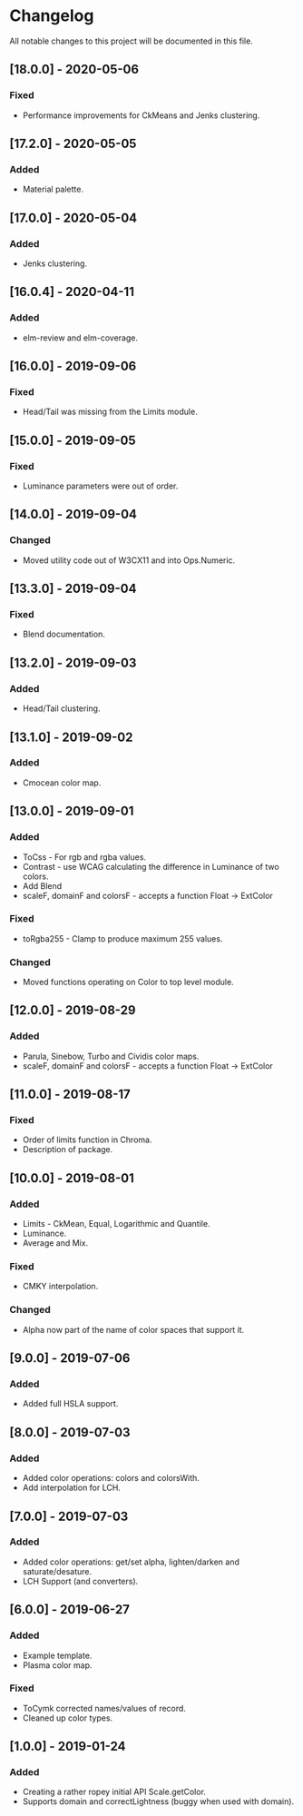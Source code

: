 # Changelog
All notable changes to this project will be documented in this file.

## [18.0.0] - 2020-05-06
### Fixed
- Performance improvements for CkMeans and Jenks clustering.

## [17.2.0] - 2020-05-05
### Added
- Material palette. 

## [17.0.0] - 2020-05-04
### Added
- Jenks clustering. 

## [16.0.4] - 2020-04-11
### Added
- elm-review and elm-coverage. 

## [16.0.0] - 2019-09-06
### Fixed
- Head/Tail was missing from the Limits module. 

## [15.0.0] - 2019-09-05
### Fixed
- Luminance parameters were out of order. 

## [14.0.0] - 2019-09-04
### Changed
- Moved utility code out of W3CX11 and into Ops.Numeric. 

## [13.3.0] - 2019-09-04
### Fixed
- Blend documentation. 

## [13.2.0] - 2019-09-03
### Added
- Head/Tail clustering. 

## [13.1.0] - 2019-09-02
### Added
- Cmocean color map. 

## [13.0.0] - 2019-09-01
### Added
- ToCss - For rgb and rgba values.
- Contrast - use WCAG calculating the difference in Luminance of two colors.
- Add Blend
- scaleF, domainF and colorsF - accepts a function Float -> ExtColor
### Fixed
- toRgba255 - Clamp to produce maximum 255 values.
### Changed
- Moved functions operating on Color to top level module.

## [12.0.0] - 2019-08-29
### Added
- Parula, Sinebow, Turbo and Cividis color maps.
- scaleF, domainF and colorsF - accepts a function Float -> ExtColor

## [11.0.0] - 2019-08-17
### Fixed
- Order of limits function in Chroma.
- Description of package.

## [10.0.0] - 2019-08-01
### Added
- Limits - CkMean, Equal, Logarithmic and Quantile.
- Luminance.
- Average and Mix.
### Fixed
- CMKY interpolation.
### Changed
- Alpha now part of the name of color spaces that support it.  

## [9.0.0] - 2019-07-06
### Added
- Added full HSLA support. 

## [8.0.0] - 2019-07-03
### Added
- Added color operations: colors and colorsWith.
- Add interpolation for LCH.

## [7.0.0] - 2019-07-03
### Added
- Added color operations: get/set alpha, lighten/darken and saturate/desature.
- LCH Support (and converters).

## [6.0.0] - 2019-06-27
### Added
- Example template.
- Plasma color map.

### Fixed
- ToCymk corrected names/values of record.
- Cleaned up color types.

## [1.0.0] - 2019-01-24
### Added
- Creating a rather ropey initial API Scale.getColor.
- Supports domain and correctLightness (buggy when used with domain).
